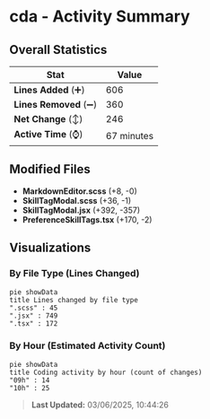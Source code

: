 # cda - Activity Summary 

## Overall Statistics

| Stat                   | Value                                                             |
| ---------------------- | ----------------------------------------------------------------- |
| **Lines Added** (➕)   | 606                                          |
| **Lines Removed** (➖) | 360                                        |
| **Net Change** (↕)    | 246                |
| **Active Time** (⌚)   | 67 minutes |


## Modified Files
- **MarkdownEditor.scss** (+8, -0)
- **SkillTagModal.scss** (+36, -1)
- **SkillTagModal.jsx** (+392, -357)
- **PreferenceSkillTags.tsx** (+170, -2)

## Visualizations

### By File Type (Lines Changed)

```mermaid
pie showData
title Lines changed by file type
".scss" : 45
".jsx" : 749
".tsx" : 172
```

### By Hour (Estimated Activity Count)

```mermaid
pie showData
title Coding activity by hour (count of changes)
"09h" : 14
"10h" : 25
```


> **Last Updated:** 03/06/2025, 10:44:26